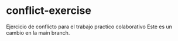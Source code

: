 # conflict-exercise
Ejercicio de conflicto para el trabajo practico colaborativo
Este es un cambio en la main branch.
